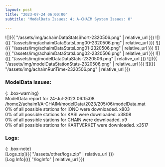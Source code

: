 ```yaml
---
layout: post
title: "2023-07-24 06:00:00"
subtitle: "ModelData Issues: 4; A-CHAIM System Issues: 0"

---
```


![]({{ "/assets/img/achaimDataStatsShort-2320506.png" | relative_url }})
![]({{ "/assets/img/achaimDataStatsLong00-2320506.png" | relative_url }})
![]({{ "/assets/img/achaimDataStatsLong01-2320506.png" | relative_url }})
![]({{ "/assets/img/achaimDataStatsLong02-2320506.png" | relative_url }})
![]({{ "/assets/img/modelDataDataStats-2320506.png" | relative_url }})
![]({{ "/assets/img/modelDataStationStats-2320506.png" | relative_url }})
![]({{ "/assets/img/achaimRunTime-2320506.png" | relative_url }})


### ModelData Issues:  
  
{: .box-warning}  
 ModelData report for 24-Jul-2023 06:15:08   
 /home2/achaim1/A-CHAIM/modelData/2023/205/06/modelData.mat   
 0% of all possible stations for IONO were downloaded. x803   
 0% of all possible stations for KASI were downloaded. x3808   
 0% of all possible stations for CHAIN were downloaded. x9   
 0% of all possible stations for KARTVERKET were downloaded. x3517   
  


### Logs:  
  
{: .box-note}  
[Logs.zip]({{ "/assets/other/logs.zip" | relative_url }})  
[Log Info]({{ "/logInfo" | relative_url }})  
